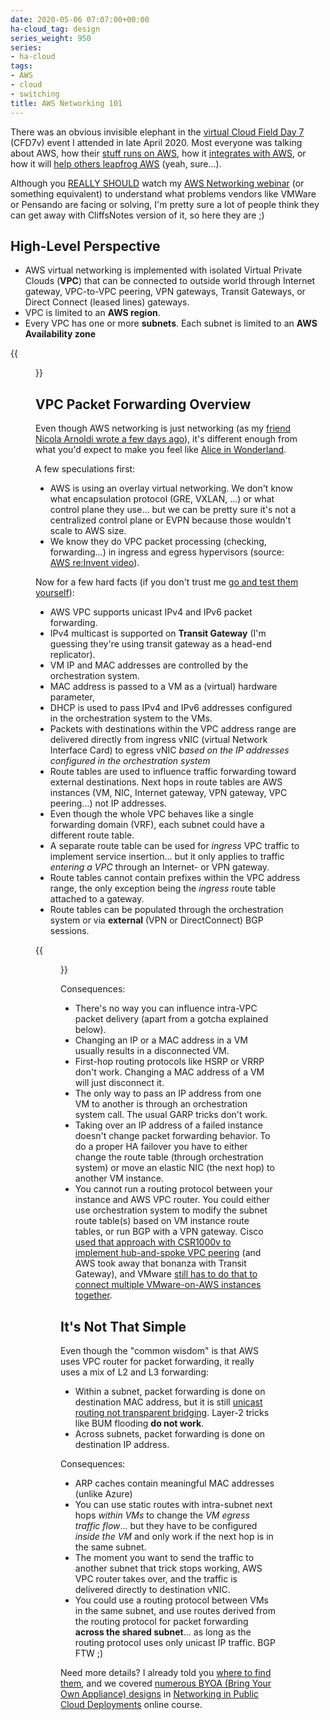 ```yaml
---
date: 2020-05-06 07:07:00+00:00
ha-cloud_tag: design
series_weight: 950
series:
- ha-cloud
tags:
- AWS
- cloud
- switching
title: AWS Networking 101
---
```

There was an obvious invisible elephant in the [virtual Cloud Field Day 7](https://techfieldday.com/event/cfd7/) (CFD7v) event I attended in late April 2020. Most everyone was talking about AWS, how their [stuff runs on AWS](https://techfieldday.com/appearance/vmware-cloud-on-aws-onboarding-dc-extension-and-cloud-migration-at-cloud-field-day-7/), how it [integrates with AWS](https://techfieldday.com/appearance/vmware-cloud-on-aws-horizon-7-vdi-kubernetes-aws-services-and-marketplace-at-cloud-field-day-7/), or how it will [help others leapfrog AWS](https://techfieldday.com/video/pensando-distributed-services-platforms-at-work/) (yeah, sure...).

Although you [REALLY SHOULD](https://tools.ietf.org/html/rfc6919) watch my [AWS Networking webinar](https://www.ipspace.net/Amazon_Web_Services_Networking) (or something equivalent) to understand what problems vendors like VMWare or Pensando are facing or solving, I'm pretty sure a lot of people think they can get away with CliffsNotes version of it, so here they are ;)
<!--more-->
## High-Level Perspective

* AWS virtual networking is implemented with isolated Virtual Private Clouds (**VPC**) that can be connected to outside world through Internet gateway, VPC-to-VPC peering, VPN gateways, Transit Gateways, or Direct Connect (leased lines) gateways.
* VPC is limited to an **AWS region**.
* Every VPC has one or more **subnets**. Each subnet is limited to an **AWS Availability zone**

{{<figure src="/2020/05/AWS-VPC-Peering.png" caption="Some AWS VPC external connectivity options" >}}

## VPC Packet Forwarding Overview

Even though AWS networking is just networking (as my [friend Nicola Arnoldi wrote a few days ago](https://toolr.io/2020/05/02/my-journey-into-cloud-networking/)), it's different enough from what you'd expect to make you feel like [Alice in Wonderland](/2019/10/master-alternate-public-cloud/).

A few speculations first:

* AWS is using an overlay virtual networking. We don't know what encapsulation protocol (GRE, VXLAN, ...) or what control plane they use... but we can be pretty sure it's not a centralized control plane or EVPN because those wouldn't scale to AWS size.
* We know they do VPC packet processing (checking, forwarding...) in ingress and egress hypervisors (source: [AWS re:Invent video](https://www.youtube.com/watch?v=8gc2DgBqo9U)).

Now for a few hard facts (if you don't trust me [go and test them yourself](/2018/10/figuring-out-aws-networking/)):

* AWS VPC supports unicast IPv4 and IPv6 packet forwarding.
* IPv4 multicast is supported on **Transit Gateway** (I'm guessing they're using transit gateway as a head-end replicator).
* VM IP and MAC addresses are controlled by the orchestration system. 
* MAC address is passed to a VM as a (virtual) hardware parameter, 
* DHCP is used to pass IPv4 and IPv6 addresses configured in the orchestration system to the VMs.
* Packets with destinations within the VPC address range are delivered directly from ingress vNIC (virtual Network Interface Card) to egress vNIC _based on the IP addresses configured in the orchestration system_
* Route tables are used to influence traffic forwarding toward external destinations. Next hops in route tables are AWS instances (VM, NIC, Internet gateway, VPN gateway, VPC peering...) not IP addresses.
* Even though the whole VPC behaves like a single forwarding domain (VRF), each subnet could have a different route table.
* A separate route table can be used for _ingress_ VPC traffic to implement service insertion... but it only applies to traffic _entering a VPC_ through an Internet- or VPN gateway.
* Route tables cannot contain prefixes within the VPC address range, the only exception being the _ingress_ route table attached to a gateway.
* Route tables can be populated through the orchestration system or via **external** (VPN or DirectConnect) BGP sessions.

{{<figure src="/2020/05/AWS-VPC-Route-Table.png" caption="Sample AWS VPC route table scenario" >}}

Consequences:

* There's no way you can influence intra-VPC packet delivery (apart from a gotcha explained below).
* Changing an IP or a MAC address in a VM usually results in a disconnected VM.
* First-hop routing protocols like HSRP or VRRP don't work. Changing a MAC address of a VM will just disconnect it.
* The only way to pass an IP address from one VM to another is through an orchestration system call. The usual GARP tricks don't work.
* Taking over an IP address of a failed instance doesn't change packet forwarding behavior. To do a proper HA failover you have to either change the route table (through orchestration system) or move an elastic NIC (the next hop) to another VM instance.
* You cannot run a routing protocol between your instance and AWS VPC router. You could either use orchestration system to modify the subnet route table(s) based on VM instance route tables, or run BGP with a VPN gateway. Cisco [used that approach with CSR1000v to implement hub-and-spoke VPC peering](/2018/09/using-csr1000v-in-aws-instead-of/) (and AWS took away that bonanza with Transit Gateway), and VMware [still has to do that to connect multiple VMware-on-AWS instances together](https://techfieldday.com/video/vmware-cloud-on-aws-network-connectivity-deep-dive/).

## It's Not That Simple

Even though the "common wisdom" is that AWS uses VPC router for packet forwarding, it really uses a mix of L2 and L3 forwarding:

* Within a subnet, packet forwarding is done on destination MAC address, but it is still [unicast routing not transparent bridging](https://my.ipspace.net/bin/list?id=Net101#SWITCH). Layer-2 tricks like BUM flooding **do not work**.
* Across subnets, packet forwarding is done on destination IP address.

Consequences:

* ARP caches contain meaningful MAC addresses (unlike Azure)
* You can use static routes with intra-subnet next hops _within VMs_ to change the _VM egress traffic flow_... but they have to be configured _inside the VM_ and only work if the next hop is in the same subnet.
* The moment you want to send the traffic to another subnet that trick stops working, AWS VPC router takes over, and the traffic is delivered directly to destination vNIC.
* You could use a routing protocol between VMs in the same subnet, and use routes derived from the routing protocol for packet forwarding **across the shared subnet**... as long as the routing protocol uses only unicast IP traffic. BGP FTW ;)

Need more details? I already told you [where to find them](https://www.ipspace.net/Amazon_Web_Services_Networking), and we covered [numerous BYOA (Bring Your Own Appliance) designs](https://my.ipspace.net/bin/list?id=PubCloud&module=7#M9S20) in [Networking in Public Cloud Deployments](https://www.ipspace.net/PubCloud/) online course.

<!-- Disclosure: Companies presenting at CFD7 covered the event costs. Apart from the opportunity to ask questions, and getting to meet friends in a Zoom call I got nothing material or immaterial out of that event. -->